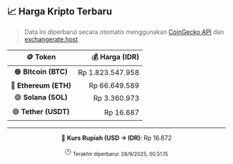 

<!-- HARGA_KRIPTO -->
## 📈 Harga Kripto Terbaru

> Data ini diperbarui secara otomatis menggunakan [CoinGecko API](https://www.coingecko.com/) dan [exchangerate.host](https://exchangerate.host/)

<div align="center">

| 🪙 Token | 💰 Harga (IDR) |
|:------:|---------------:|
| 🟠 **Bitcoin (BTC)**   | Rp 1.823.547.958 |
| 🔵 **Ethereum (ETH)**  | Rp 66.649.589 |
| 🟣 **Solana (SOL)**    | Rp 3.360.973 |
| 🟢 **Tether (USDT)**   | Rp 16.687 |

---

💱 **Kurs Rupiah (USD → IDR)**: Rp 16.672

🕒 <sub>Terakhir diperbarui: 28/9/2025, 00.51.15</sub>

</div>
<!-- /HARGA_KRIPTO -->